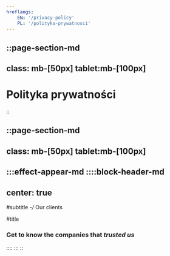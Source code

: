 ```yaml
---
hreflangs:
    EN: '/privacy-policy'
    PL: '/polityka-prywatnosci'
---
```

::page-section-md
---
class: mb-[50px] tablet:mb-[100px]
---

# Polityka prywatności

::

::page-section-md
---
class: mb-[50px] tablet:mb-[100px]
---
:::effect-appear-md
::::block-header-md
---
center: true
---

#subtitle
*-/* Our clients

#title
### Get to know the companies that *trusted us*

::::
:::
::